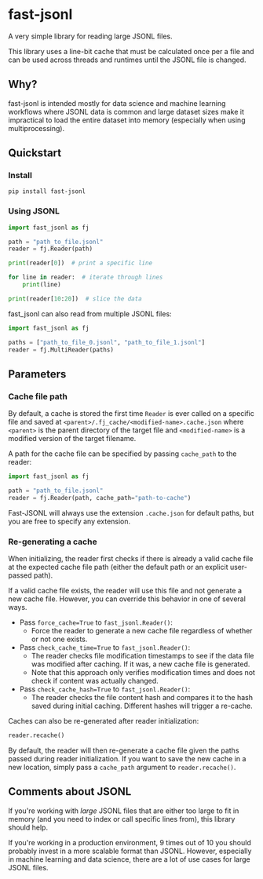 # fast-jsonl

A very simple library for reading large JSONL files.

This library uses a line-bit cache that must be calculated once per a file and
can be used across threads and runtimes until the JSONL file is changed.

## Why?

fast-jsonl is intended mostly for data science and machine learning
workflows where JSONL data is common and large dataset sizes make it
impractical to load the entire dataset into memory (especially when using
multiprocessing).

## Quickstart

### Install

```shell
pip install fast-jsonl
```

### Using JSONL

```python
import fast_jsonl as fj

path = "path_to_file.jsonl"
reader = fj.Reader(path)

print(reader[0])  # print a specific line

for line in reader:  # iterate through lines
    print(line)

print(reader[10:20])  # slice the data
```

fast_jsonl can also read from multiple JSONL files:
```python
import fast_jsonl as fj

paths = ["path_to_file_0.jsonl", "path_to_file_1.jsonl"]
reader = fj.MultiReader(paths)
```

## Parameters

### Cache file path
By default, a cache is stored the first time `Reader` is ever called on a
specific file and saved at `<parent>/.fj_cache/<modified-name>.cache.json`
where `<parent>` is the parent directory of the target file and
`<modified-name>` is a modified version of the target filename.

A path for the cache file can be specified by passing `cache_path` to the
reader:

```python
import fast_jsonl as fj

path = "path_to_file.jsonl"
reader = fj.Reader(path, cache_path="path-to-cache")
```

Fast-JSONL will always use the extension `.cache.json` for default paths, but
you are free to specify any extension.

### Re-generating a cache

When initializing, the reader first checks if there is already a valid cache
file at the expected cache file path (either the default path or an explicit
user-passed path).

If a valid cache file exists, the reader will use this file and not generate a
new cache file.
However, you can override this behavior in one of several ways.
- Pass `force_cache=True` to `fast_jsonl.Reader()`:
  - Force the reader to generate a new cache file regardless of whether or not
    one exists.
- Pass `check_cache_time=True` to `fast_jsonl.Reader()`:
  - The reader checks file modification timestamps to see if the data file was
    modified after caching. If it was, a new cache file is generated.
  - Note that this approach only verifies modification times and does not check
    if content was actually changed.
- Pass `check_cache_hash=True` to `fast_jsonl.Reader()`:
  - The reader checks the file content hash and compares it to the hash saved
    during initial caching. Different hashes will trigger a re-cache.

Caches can also be re-generated after reader initialization:
```python
reader.recache()
```
By default, the reader will then re-generate a cache file given the paths
passed during reader initialization.
If you want to save the new cache in a new location, simply pass a `cache_path`
argument to `reader.recache()`.

## Comments about JSONL

If you're working with *large* JSONL files that are either too large to fit in
memory (and you need to index or call specific lines from), this library should help.

If you're working in a production environment, 9 times out of 10 you should
probably invest in a more scalable format than JSONL.
However, especially in machine learning and data science, there are a lot of
use cases for large JSONL files.
